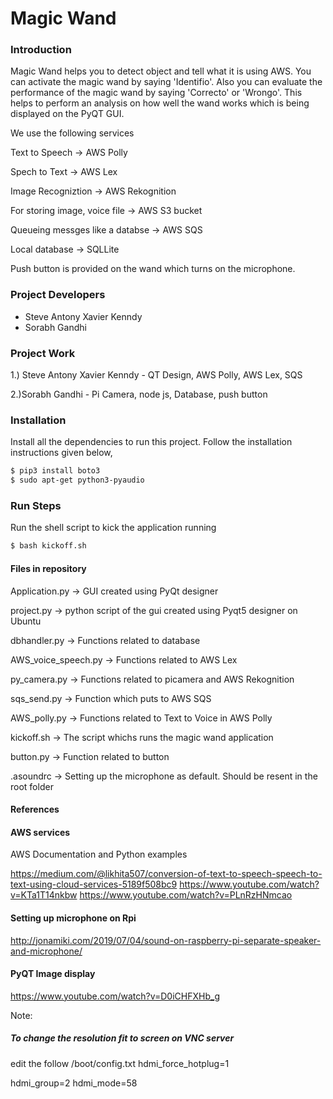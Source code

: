 # Magic Wand

### Introduction
Magic Wand helps you to detect object and tell what it is using AWS. You can activate the magic wand by saying 'Identifio'.
Also you can evaluate the performance of the magic wand by saying 'Correcto' or 'Wrongo'. 
This helps to perform an analysis on how well the wand works which is being displayed on the PyQT GUI.

We use the following services

Text to Speech -> AWS Polly

Spech to Text -> AWS Lex

Image Recogniztion -> AWS Rekognition

For storing image, voice file -> AWS S3 bucket

Queueing messges like a databse -> AWS SQS

Local database -> SQLLite

Push button is provided on the wand which turns on the microphone.

### Project Developers
  - Steve Antony Xavier Kenndy
  - Sorabh Gandhi

### Project Work
1.) Steve Antony Xavier Kenndy - QT Design, AWS Polly, AWS Lex, SQS

2.)Sorabh Gandhi - Pi Camera, node js, Database, push button

### Installation
Install all the dependencies to run this project. Follow the installation instructions given below,

```sh
$ pip3 install boto3
$ sudo apt-get python3-pyaudio
```

### Run Steps
Run the shell script to kick the application running
```sh
$ bash kickoff.sh
```

#### Files in repository
Application.py -> GUI created using PyQt designer

project.py -> python script of the gui created using Pyqt5 designer on Ubuntu

dbhandler.py -> Functions related to database

AWS_voice_speech.py -> Functions related to AWS Lex

py_camera.py -> Functions related to picamera and AWS Rekognition

sqs_send.py -> Function which puts to AWS SQS

AWS_polly.py -> Functions related to Text to Voice in AWS Polly

kickoff.sh -> The script whichs runs the magic wand application

button.py -> Function related to button

.asoundrc -> Setting up the microphone as default. Should be resent in the root folder

#### References

#### AWS services
AWS Documentation and Python examples

https://medium.com/@likhita507/conversion-of-text-to-speech-speech-to-text-using-cloud-services-5189f508bc9
https://www.youtube.com/watch?v=KTa1T14nkbw
https://www.youtube.com/watch?v=PLnRzHNmcao

#### Setting up microphone on Rpi

http://jonamiki.com/2019/07/04/sound-on-raspberry-pi-separate-speaker-and-microphone/

#### PyQT Image display

https://www.youtube.com/watch?v=D0iCHFXHb_g


Note:

##### To change the resolution fit to screen on VNC server 

edit the follow
/boot/config.txt
hdmi_force_hotplug=1

hdmi_group=2
hdmi_mode=58

